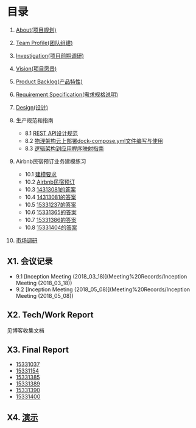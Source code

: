 # 目录

1. [About(项目规划)](About)

2. [Team Profile(团队组建)](Team%20Profile)

3. [Investigation(项目前期调研)](Investigation)

4. [Vision(项目愿景)](Vision)

5. [Product Backlog(产品特性)](Product%20Backlog)

6. [Requirement Specification(需求规格说明)](Requirement%20Specification/需求分析文档)

7. [Design(设计)](Design/设计文档)

8. 生产规范和指南

    - 8.1 [REST API设计规范](生产规范与指南/REST%20API设计规范)
    - 8.2 [物理架构云上部署dock-compose.yml文件编写与使用](生产规范与指南/物理架构云上部署dock-compose.yml文件编写与使用)
    - 8.3 [逻辑架构到应用程序映射指南](生产规范与指南/逻辑架构到应用程序映射指南)

9. Airbnb民宿预订业务建模练习

    - 10.1 [建模要求](Airbnb民宿预订业务建模练习/建模要求)
    - 10.2 [Airbnb民宿预订](Airbnb民宿预订业务建模练习/Airbnb民宿预订)
    - 10.3 [14313081的答案](Airbnb民宿预订业务建模练习/建模者答案与评价/)
    - 10.4 [14313081的答案](Airbnb民宿预订业务建模练习/建模者答案与评价/14313081/14313081)
    - 10.5 [15331237的答案](Airbnb民宿预订业务建模练习/建模者答案与评价/15331237/Answer)
    - 10.6 [15331365的答案](Airbnb民宿预订业务建模练习/建模者答案与评价/15331365/搜索民宿详细用例文档)
    - 10.7 [15331386的答案](Airbnb民宿预订业务建模练习/建模者答案与评价/15331386/15331386)
    - 10.8 [15331404的答案](Airbnb民宿预订业务建模练习/建模者答案与评价/15331404/2018-05-12-systemHW7)

10. [市场调研](市场调研/README)

## X1. 会议记录

- 9.1 [Inception Meeting (2018_03_18)](Meeting%20Records/Inception Meeting (2018_03_18))
- 9.2 [Inception Meeting (2018_05_08)](Meeting%20Records/Inception Meeting (2018_05_08))

## X2. Tech/Work Report

见博客收集文档

## X3. Final Report

- [15331037](Final%20Report/15331037)
- [15331154](Final%20Report/15331154)
- [15331385](Final%20Report/15331385)
- [15331389](Final%20Report/15331389)
- [15331390](Final%20Report/15331390)
- [15331400](Final%20Report/15331400)

## X4. [演示](演示/演示)
